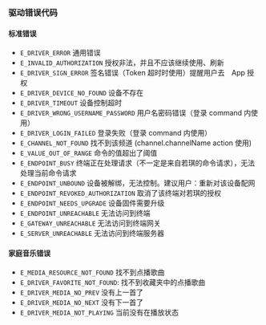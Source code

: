 ### 驱动错误代码

#### 标准错误

- `E_DRIVER_ERROR`  通用错误
- `E_INVALID_AUTHORIZATION` 授权非法，并且不应该继续使用、刷新
- `E_DRIVER_SIGN_ERROR`  签名错误（Token 超时时使用）提醒用户去　App 授权
- `E_DRIVER_DEVICE_NO_FOUND`  设备不存在
- `E_DRIVER_TIMEOUT` 设备控制超时
- `E_DRIVER_WRONG_USERNAME_PASSWORD` 用户名密码错误（登录 command 内使用）
- `E_DRIVER_LOGIN_FAILED` 登录失败（登录 command 内使用）
- `E_CHANNEL_NOT_FOUND` 找不到该频道 (channel.channelName action 使用)
- `E_VALUE_OUT_OF_RANGE` 命令的值超出了阈值
- `E_ENDPOINT_BUSY` 终端正在处理请求（不一定是来自若琪的命令请求），无法处理当前命令请求
- `E_ENDPOINT_UNBOUND` 设备被解绑，无法控制。建议用户：重新对该设备配网
- `E_ENDPOINT_REVOKED_AUTHORIZATION` 取消了该终端对若琪的授权
- `E_ENDPOINT_NEEDS_UPGRADE` 设备固件需要升级
- `E_ENDPOINT_UNREACHABLE` 无法访问到终端
- `E_GATEWAY_UNREACHABLE` 无法访问到终端网关
- `E_SERVER_UNREACHABLE` 无法访问到终端服务器

#### 家庭音乐错误

- `E_MEDIA_RESOURCE_NOT_FOUND` 找不到点播歌曲
- `E_DRIVER_FAVORITE_NOT_FOUND`: 找不到收藏夹中的点播歌曲
- `E_DRIVER_MEDIA_NO_PREV` 没有上一首了
- `E_DRIVER_MEDIA_NO_NEXT` 没有下一首了
- `E_DRIVER_MEDIA_NOT_PLAYING` 当前没有在播放状态
